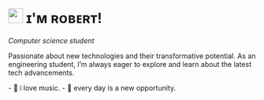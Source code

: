
# <img src="https://emojis.slackmojis.com/emojis/images/1531849430/4246/blob-sunglasses.gif?1531849430" width="30"/> ɪ'ᴍ ʀᴏʙᴇʀᴛ! 
*Computer science student*
<br /> 

<!--Start Intro-->               
<p align="left"> Passionate about new technologies and their transformative potential. As an engineering student, I’m always eager to explore and learn about the latest tech advancements.

</p>
<!--
- ✨ owner of "what will happen". 
-->
- 🎵 i love music.
- 🔭 every day is a new opportunity.
<!--
**robertJr18/robertJr18** is a ✨ _special_ ✨ repository because its `README.md` (this file) appears on your GitHub profile. -->

